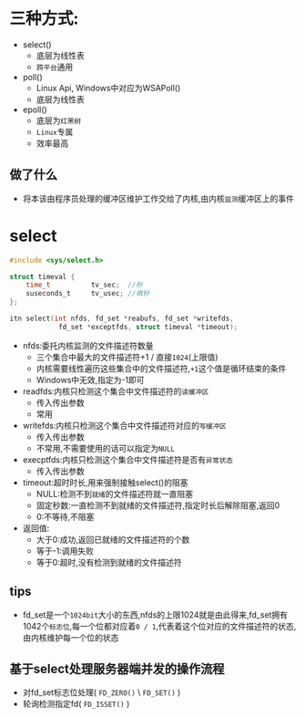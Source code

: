 # 三种方式:
- select()
    - 底层为线性表
    - `跨平台`通用
- poll()
    - Linux Api, Windows中对应为WSAPoll()
    - 底层为线性表
- epoll()
    - 底层为`红黑树`
    - `Linux`专属
    - 效率最高

## 做了什么
- 将本该由程序员处理的缓冲区维护工作交给了内核,由内核`监测`缓冲区上的事件


# select
```c
#include <sys/select.h>

struct timeval {
    time_t          tv_sec;  //秒
    suseconds_t     tv_usec; //微秒
};

itn select(int nfds, fd_set *reabufs, fd_set *writefds,
            fd_set *exceptfds, struct timeval *timeout);
```
- nfds:委托内核监测的文件描述符数量
    - 三个集合中最大的文件描述符+1 / 直接`1024`(上限值)
    - 内核需要线性遍历这些集合中的文件描述符,`+1`这个值是循环结束的条件
    - Windows中无效,指定为-1即可
- readfds:内核只检测这个集合中文件描述符的`读缓冲区`
    - 传入传出参数
    - 常用
- writefds:内核只检测这个集合中文件描述符对应的`写缓冲区`
    - 传入传出参数
    - 不常用,不需要使用的话可以指定为`NULL`
- execptfds:内核只检测这个集合中文件描述符是否有`异常状态`
    - 传入传出参数
- timeout:超时时长,用来强制接触select()的阻塞
    - NULL:检测不到`就绪`的文件描述符就一直阻塞
    - 固定秒数:一直检测不到就绪的文件描述符,指定时长后解除阻塞,返回0
    - 0:不等待,不阻塞
- 返回值:
    - 大于0:成功,返回已就绪的文件描述符的个数
    - 等于-1:调用失败
    - 等于0:超时,没有检测到就绪的文件描述符

## tips
- fd_set是一个`1024bit`大小的东西,nfds的上限1024就是由此得来,fd_set拥有1042个`标志位`,每一个位都对应着`0 / 1`,代表着这个位对应的文件描述符的状态,由内核维护每一个位的状态

## 基于select处理服务器端并发的操作流程
- 对fd_set标志位处理( `FD_ZERO()` \ `FD_SET()` )
- 轮询检测指定fd( `FD_ISSET()` )